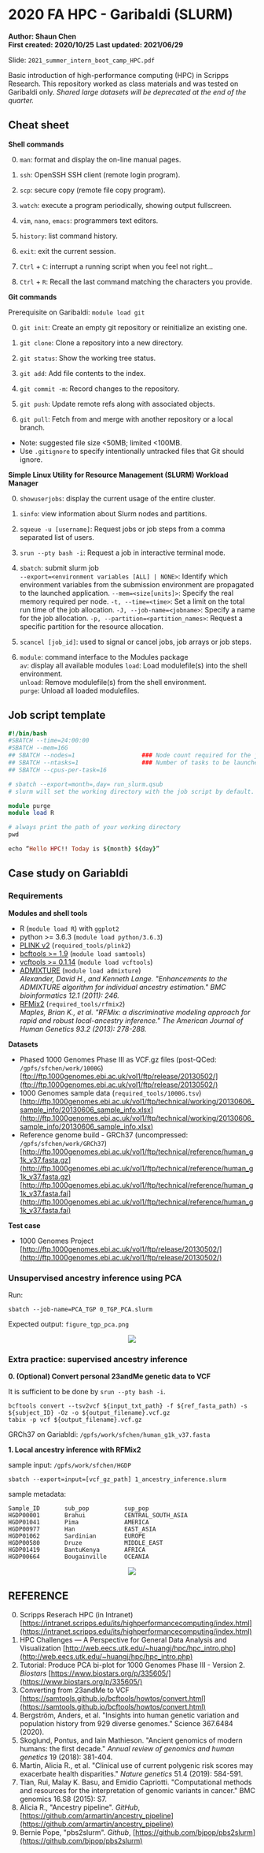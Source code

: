 # 2020 FA HPC - Garibaldi (SLURM)

**Author: Shaun Chen**  
**First created: 2020/10/25**
**Last updated: 2021/06/29**

Slide: `2021_summer_intern_boot_camp_HPC.pdf`

Basic introduction of high-performance computing (HPC) in Scripps Research. This repository worked as class materials and was tested on Garibaldi only. *Shared large datasets will be deprecated at the end of the quarter.*

## Cheat sheet

**Shell commands**  

0. `man`: format and display the on-line manual pages.
0. `ssh`:  OpenSSH SSH client (remote login program).  
0. `scp`: secure copy (remote file copy program).
0. `watch`: execute a program periodically, showing output fullscreen.
0. `vim`, `nano`, `emacs`: programmers text editors.
0. `history`: list command history.
0. `exit`: exit the current session.

0. `Ctrl` + `C`: interrupt a running script when you feel not right...  
0. `Ctrl` + `R`: Recall the last command matching the characters you provide.

**Git commands**  

Prerequisite on Garibaldi: `module load git`

0. `git init`: Create an empty git repository or reinitialize an existing one.  
0. `git clone`: Clone a repository into a new directory.

0. `git status`: Show the working tree status.
0. `git add`: Add file contents to the index.
0. `git commit -m`: Record changes to the repository.
0. `git push`: Update remote refs along with associated objects.

0. `git pull`: Fetch from and merge with another repository or a local branch.

- Note: suggested file size <50MB; limited <100MB.
- Use `.gitignore` to specify intentionally untracked files that Git should ignore.

**Simple Linux Utility for Resource Management (SLURM) Workload Manager**  

0. `showuserjobs`: display the current usage of the entire cluster.
0. `sinfo`: view information about Slurm nodes and partitions.

0. `squeue -u [username]`: Request jobs  or  job steps from a comma separated list of users. 
		
0. `srun --pty bash -i`: Request a job in interactive terminal mode.
		
0. `sbatch`: submit slurm job  
		`--export=<environment variables [ALL] | NONE>`: Identify which environment variables from the submission environment are propagated to the launched application.
		`--mem=<size[units]>`: Specify the real memory required per node.
		`-t, --time=<time>`: Set a limit on the total run time of the job allocation.
		`-J, --job-name=<jobname>`: Specify a name for the job allocation.
		`-p, --partition=<partition_names>`: Request a specific partition for the resource allocation.
		
0. `scancel [job_id]`: used to signal or cancel jobs, job arrays or job steps.

0. `module`: command interface to the Modules package  
		`av`: display all available modules
		`load`: Load modulefile(s) into the shell environment.  
		`unload`:  Remove modulefile(s) from the shell environment.  
		`purge`: Unload all loaded modulefiles.  
		

## Job script template

```ruby
#!/bin/bash
#SBATCH --time=24:00:00
#SBATCH --mem=16G
## SBATCH --nodes=1                   ### Node count required for the job
## SBATCH --ntasks=1                  ### Number of tasks to be launched per Node
## SBATCH --cpus-per-task=16

# sbatch --export=month=,day= run_slurm.qsub
# slurm will set the working directory with the job script by default.

module purge
module load R 

# always print the path of your working directory
pwd

echo “Hello HPC!! Today is ${month} ${day}”
```

## Case study on Gariabldi


### Requirements

**Modules and shell tools**  

- R (`module load R`) with `ggplot2`
- python >= 3.6.3 (`module load python/3.6.3`)
- [PLINK v2](https://www.cog-genomics.org/plink/2.0/) (`required_tools/plink2`)
- [bcftools >= 1.9](http://samtools.github.io/bcftools/bcftools.html) (`module load samtools`)
- [vcftools >= 0.1.14](http://vcftools.sourceforge.net/) (`module load vcftools`)
- [ADMIXTURE](http://dalexander.github.io/admixture/) (`module load admixture`)  
	_Alexander, David H., and Kenneth Lange. "Enhancements to the ADMIXTURE algorithm for individual ancestry estimation." BMC bioinformatics 12.1 (2011): 246._
- [RFMix2](https://github.com/slowkoni/rfmix) (`required_tools/rfmix2`)  
	_Maples, Brian K., et al. "RFMix: a discriminative modeling approach for rapid and robust local-ancestry inference." The American Journal of Human Genetics 93.2 (2013): 278-288._

**Datasets**  

- Phased 1000 Genomes Phase III as VCF.gz files (post-QCed: `/gpfs/sfchen/work/1000G`)
	[ftp://ftp.1000genomes.ebi.ac.uk/vol1/ftp/release/20130502/](ftp://ftp.1000genomes.ebi.ac.uk/vol1/ftp/release/20130502/)
- 1000 Genomes sample data (`required_tools/1000G.tsv`)
	[http://ftp.1000genomes.ebi.ac.uk/vol1/ftp/technical/working/20130606_sample_info/20130606_sample_info.xlsx](http://ftp.1000genomes.ebi.ac.uk/vol1/ftp/technical/working/20130606_sample_info/20130606_sample_info.xlsx)
- Reference genome build - GRCh37 (uncompressed: `/gpfs/sfchen/work/GRCh37`)
	[http://ftp.1000genomes.ebi.ac.uk/vol1/ftp/technical/reference/human_g1k_v37.fasta.gz](http://ftp.1000genomes.ebi.ac.uk/vol1/ftp/technical/reference/human_g1k_v37.fasta.gz)
	[http://ftp.1000genomes.ebi.ac.uk/vol1/ftp/technical/reference/human_g1k_v37.fasta.fai](http://ftp.1000genomes.ebi.ac.uk/vol1/ftp/technical/reference/human_g1k_v37.fasta.fai)


**Test case**

- 1000 Genomes Project
	[http://ftp.1000genomes.ebi.ac.uk/vol1/ftp/release/20130502/](http://ftp.1000genomes.ebi.ac.uk/vol1/ftp/release/20130502/)

### Unsupervised ancestry inference using PCA

Run:  
```
sbatch --job-name=PCA_TGP 0_TGP_PCA.slurm
```

Expected output: `figure_tgp_pca.png`

<p align="center"><img src="/data/pca.png?raw=true"/></p>


### Extra practice: supervised ancestry inference

**0. (Optional) Convert personal 23andMe genetic data to VCF**

It is sufficient to be done by `srun --pty bash -i`.

```
bcftools convert --tsv2vcf ${input_txt_path} -f ${ref_fasta_path) -s ${subject_ID} -Oz -o ${output_filename}.vcf.gz
tabix -p vcf ${output_filename}.vcf.gz
```

GRCh37 on Gariabldi: `/gpfs/work/sfchen/human_g1k_v37.fasta`

**1. Local ancestry inference with RFMix2**  

sample input: `/gpfs/work/sfchen/HGDP`

```
sbatch --export=input=[vcf_gz_path] 1_ancestry_inference.slurm
```

sample metadata:

```
Sample_ID       sub_pop          sup_pop
HGDP00001       Brahui           CENTRAL_SOUTH_ASIA
HGDP01041       Pima             AMERICA
HGDP00977       Han              EAST_ASIA
HGDP01062       Sardinian        EUROPE
HGDP00580       Druze            MIDDLE_EAST
HGDP01419       BantuKenya       AFRICA
HGDP00664       Bougainville     OCEANIA
```


<p align="center"><img src="/data/HGDP00001.png?raw=true"/></p>

## REFERENCE

0. Scripps Reserach HPC (in Intranet) [https://intranet.scripps.edu/its/highperformancecomputing/index.html](https://intranet.scripps.edu/its/highperformancecomputing/index.html)
0. HPC Challenges — A Perspective for General Data Analysis and Visualization [http://web.eecs.utk.edu/~huangj/hpc/hpc_intro.php](http://web.eecs.utk.edu/~huangj/hpc/hpc_intro.php)
0. Tutorial: Produce PCA bi-plot for 1000 Genomes Phase III - Version 2. *Biostars*  [https://www.biostars.org/p/335605/](https://www.biostars.org/p/335605/)
0. Converting from 23andMe to VCF [https://samtools.github.io/bcftools/howtos/convert.html](https://samtools.github.io/bcftools/howtos/convert.html)
0. Bergström, Anders, et al. "Insights into human genetic variation and population history from 929 diverse genomes." Science 367.6484 (2020).
0. Skoglund, Pontus, and Iain Mathieson. "Ancient genomics of modern humans: the first decade." *Annual review of genomics and human genetics* 19 (2018): 381-404.
0. Martin, Alicia R., et al. "Clinical use of current polygenic risk scores may exacerbate health disparities." *Nature genetics* 51.4 (2019): 584-591.
0. Tian, Rui, Malay K. Basu, and Emidio Capriotti. "Computational methods and resources for the interpretation of genomic variants in cancer." BMC genomics 16.S8 (2015): S7.
0. Alicia R., "Ancestry pipeline". *GitHub*, [https://github.com/armartin/ancestry_pipeline](https://github.com/armartin/ancestry_pipeline)
0. Bernie Pope, "pbs2slurm". *Github*, [https://github.com/bjpop/pbs2slurm](https://github.com/bjpop/pbs2slurm)
